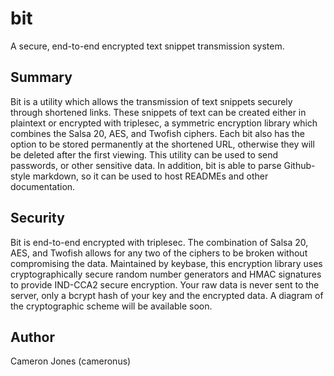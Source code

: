 # bit
A secure, end-to-end encrypted text snippet transmission system.

## Summary
Bit is a utility which allows the transmission of text snippets securely through shortened links. These snippets of text can be created either in plaintext or encrypted with triplesec, a symmetric encryption library which combines the Salsa 20, AES, and Twofish ciphers. Each bit also has the option to be stored permanently at the shortened URL, otherwise they will be deleted after the first viewing. This utility can be used to send passwords, or other sensitive data. In addition, bit is able to parse Github-style markdown, so it can be used to host READMEs and other documentation.

## Security
Bit is end-to-end encrypted with triplesec. The combination of Salsa 20, AES, and Twofish allows for any two of the ciphers to be broken without compromising the data. Maintained by keybase, this encryption library uses cryptographically secure random number generators and HMAC signatures to provide IND-CCA2 secure encryption. Your raw data is never sent to the server, only a bcrypt hash of your key and the encrypted data. A diagram of the cryptographic scheme will be available soon.

## Author
Cameron Jones (cameronus)
